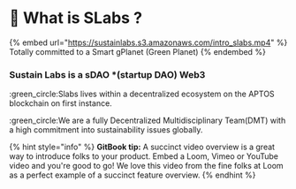 # 🌱 What is SLabs ?

{% embed url="https://sustainlabs.s3.amazonaws.com/intro_slabs.mp4" %}
Totally committed to a Smart gPlanet (Green Planet)
{% endembed %}

### Sustain Labs is a sDAO \*(startup DAO) Web3

:green\_circle:Slabs lives within a decentralized ecosystem on the APTOS blockchain on first instance.

:green\_circle:We are a fully Decentralized Multidisciplinary Team(DMT) with a high commitment into sustainability issues globally.



{% hint style="info" %}
**GitBook tip:** A succinct video overview is a great way to introduce folks to your product. Embed a Loom, Vimeo or YouTube video and you're good to go! We love this video from the fine folks at Loom as a perfect example of a succinct feature overview.
{% endhint %}





